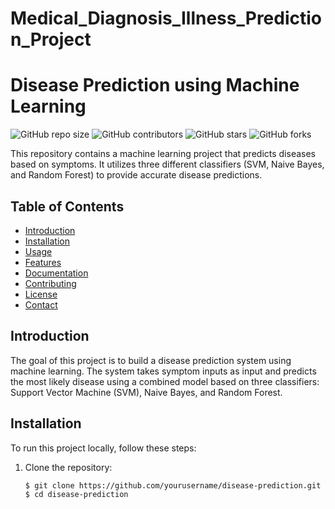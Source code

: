 # Medical_Diagnosis_Illness_Prediction_Project
# Disease Prediction using Machine Learning

![GitHub repo size](https://img.shields.io/github/repo-size/Medical_Diagnosis_Illness_Prediction_Project/disease-prediction)
![GitHub contributors](https://img.shields.io/github/contributors/Medical_Diagnosis_Illness_Prediction_Project/disease-prediction)
![GitHub stars](https://img.shields.io/github/stars/Medical_Diagnosis_Illness_Prediction_Project/disease-prediction?style=social)
![GitHub forks](https://img.shields.io/github/forks/Medical_Diagnosis_Illness_Prediction_Project/disease-prediction?style=social)

This repository contains a machine learning project that predicts diseases based on symptoms. It utilizes three different classifiers (SVM, Naive Bayes, and Random Forest) to provide accurate disease predictions.

## Table of Contents

- [Introduction](#introduction)
- [Installation](#installation)
- [Usage](#usage)
- [Features](#features)
- [Documentation](#documentation)
- [Contributing](#contributing)
- [License](#license)
- [Contact](#contact)

## Introduction

The goal of this project is to build a disease prediction system using machine learning. The system takes symptom inputs as input and predicts the most likely disease using a combined model based on three classifiers: Support Vector Machine (SVM), Naive Bayes, and Random Forest.

## Installation

To run this project locally, follow these steps:

1. Clone the repository:
   ```bash
   $ git clone https://github.com/yourusername/disease-prediction.git
   $ cd disease-prediction
   ```
